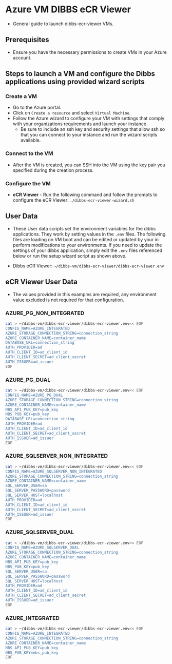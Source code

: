 # Azure VM DIBBS eCR Viewer

- General guide to launch dibbs-ecr-viewer VMs.

## Prerequisites
- Ensure you have the necessary permissions to create VMs in your Azure account.

## Steps to launch a VM and configure the Dibbs applications using provided wizard scripts

### Create a VM

  - Go to the Azure portal.
  - Click on `Create a resource` and select `Virtual Machine`.
  - Follow the Azure wizard to configure your VM with settings that comply with your organizations requirements and launch your instance.
    - Be sure to include an ssh key and security settings that allow ssh so that you can connect to your instance and run the wizard scripts available.

### Connect to the VM
  
  - After the VM is created, you can SSH into the VM using the key pair you specified during the creation process.

### Configure the VM

  - **eCR Viewer** - Run the following command and follow the prompts to configure the eCR Viewer: `./dibbs-ecr-viewer-wizard.sh`

## User Data

- These User data scripts set the environment variables for the dibbs applications. They work by setting values in the `.env` files. The following files are loading on VM boot and can be edited or updated by your in perform modifications to your environments. If you need to update the settings of your dibbs application, simply edit the `.env` files referenced below or run the setup wizard script as shown above.

- Dibbs eCR Viewer: `~/dibbs-vm/dibbs-ecr-viewer/dibbs-ecr-viewer.env`

## eCR Viewer User Data

- The values provided in this examples are required, any environment value excluded is not required for that configuration.

### AZURE_PG_NON_INTEGRATED
```bash
cat > ~/dibbs-vm/dibbs-ecr-viewer/dibbs-ecr-viewer.env<< EOF
CONFIG_NAME=AZURE_INTEGRATED
AZURE_STORAGE_CONNECTION_STRING=connection_string
AZURE_CONTAINER_NAME=container_name
DATABASE_URL=connection_string
AUTH_PROVIDER=ad
AUTH_CLIENT_ID=ad_client_id
AUTH_CLIENT_SECRET=ad_client_secret
AUTH_ISSUER=ad_issuer
EOF
```
### AZURE_PG_DUAL
```bash
cat > ~/dibbs-vm/dibbs-ecr-viewer/dibbs-ecr-viewer.env<< EOF
CONFIG_NAME=AZURE_PG_DUAL
AZURE_STORAGE_CONNECTION_STRING=connection_string
AZURE_CONTAINER_NAME=container_name
NBS_API_PUB_KEY=pub_key
NBS_PUB_KEY=pub_key
DATABASE_URL=connection_string
AUTH_PROVIDER=ad
AUTH_CLIENT_ID=ad_client_id
AUTH_CLIENT_SECRET=ad_client_secret
AUTH_ISSUER=ad_issuer
EOF
```
### AZURE_SQLSERVER_NON_INTEGRATED
```bash
cat > ~/dibbs-vm/dibbs-ecr-viewer/dibbs-ecr-viewer.env<< EOF
CONFIG_NAME=AZURE_SQLSERVER_NON_INTEGRATED
AZURE_STORAGE_CONNECTION_STRING=connection_string
AZURE_CONTAINER_NAME=container_name
SQL_SERVER_USER=sa
SQL_SERVER_PASSWORD=password
SQL_SERVER_HOST=localhost
AUTH_PROVIDER=ad
AUTH_CLIENT_ID=ad_client_id
AUTH_CLIENT_SECRET=ad_client_secret
AUTH_ISSUER=ad_issuer
EOF
```
### AZURE_SQLSERVER_DUAL
```bash
cat > ~/dibbs-vm/dibbs-ecr-viewer/dibbs-ecr-viewer.env<< EOF
CONFIG_NAME=AZURE_SQLSERVER_DUAL
AZURE_STORAGE_CONNECTION_STRING=connection_string
AZURE_CONTAINER_NAME=container_name
NBS_API_PUB_KEY=pub_key
NBS_PUB_KEY=pub_key
SQL_SERVER_USER=sa
SQL_SERVER_PASSWORD=password
SQL_SERVER_HOST=localhost
AUTH_PROVIDER=ad
AUTH_CLIENT_ID=ad_client_id
AUTH_CLIENT_SECRET=ad_client_secret
AUTH_ISSUER=ad_issuer
EOF
```
### AZURE_INTEGRATED
```bash
cat > ~/dibbs-vm/dibbs-ecr-viewer/dibbs-ecr-viewer.env<< EOF
CONFIG_NAME=AZURE_INTEGRATED
AZURE_STORAGE_CONNECTION_STRING=connection_string
AZURE_CONTAINER_NAME=container_name
NBS_API_PUB_KEY=pub_key
NBS_PUB_KEY=nbs_pub_key
EOF
```
